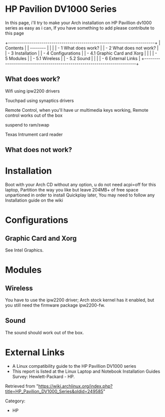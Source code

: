 HP Pavilion DV1000 Series
=========================

In this page, i'll try to make your Arch installation on HP Pavillion
dv1000 series as easy as i can, If you have something to add please
contribute to this page

+--------------------------------------------------------------------------+
| Contents                                                                 |
| --------                                                                 |
|                                                                          |
| -   1 What does work?                                                    |
| -   2 What does not work?                                                |
| -   3 Installation                                                       |
| -   4 Configurations                                                     |
|     -   4.1 Graphic Card and Xorg                                        |
|                                                                          |
| -   5 Modules                                                            |
|     -   5.1 Wireless                                                     |
|     -   5.2 Sound                                                        |
|                                                                          |
| -   6 External Links                                                     |
+--------------------------------------------------------------------------+

What does work?
---------------

Wifi using ipw2200 drivers

Touchpad using synaptics drivers

Remote Control, when you'll have ur multimedia keys working, Remote
control works out of the box

suspend to ram/swap

Texas Intrument card reader

What does not work?
-------------------

Installation
============

Boot with your Arch CD without any option, u do not need acpi=off for
this laptop, Partition the way you like but leave 204MB+ of free space
unpartioned in order to install Quickplay later, You may need to follow
any Installation guide on the wiki

Configurations
==============

Graphic Card and Xorg
---------------------

See Intel Graphics.

Modules
=======

Wireless
--------

You have to use the ipw2200 driver; Arch stock kernel has it enabled,
but you still need the firmware package ipw2200-fw.

Sound
-----

The sound should work out of the box.

External Links
==============

-   A Linux compatibility guide to the HP Pavillion DV1000 series
-   This report is listed at the Linux Laptop and Notebook Installation
    Guides Survey: Hewlett-Packard - HP.

Retrieved from
"https://wiki.archlinux.org/index.php?title=HP_Pavilion_DV1000_Series&oldid=249585"

Category:

-   HP
